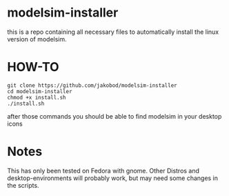 # modelsim-installer
this is a repo containing all necessary files to automatically install the linux version of modelsim.

# HOW-TO
```
git clone https://github.com/jakobod/modelsim-installer
cd modelsim-installer
chmod +x install.sh
./install.sh
```
after those commands you should be able to find modelsim in your desktop icons

# Notes
This has only been tested on Fedora with gnome. Other Distros and desktop-environments will probably work, but may need some changes in the scripts.
